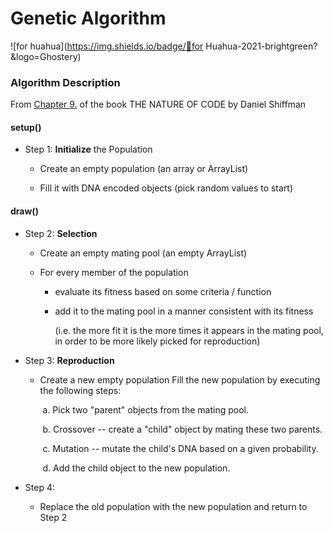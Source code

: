 # Genetic Algorithm

 ![for huahua](https://img.shields.io/badge/🎈for Huahua-2021-brightgreen?&logo=Ghostery)

### Algorithm Description

From [Chapter 9.](https://natureofcode.com/book/chapter-9-the-evolution-of-code/) of the book THE NATURE OF CODE by Daniel Shiffman

#### setup()

- Step 1: **Initialize** the Population

  - Create an empty population (an array or ArrayList)

  - Fill it with DNA encoded objects (pick random values to start)

#### draw()

- Step 2: **Selection**

  - Create an empty mating pool (an empty ArrayList)

  - For every member of the population

    - evaluate its fitness based on some criteria / function

    - add it to the mating pool in a manner consistent with its fitness

      (i.e. the more fit it is the more times it appears in the mating pool, in order to be more likely picked for reproduction)

- Step 3: **Reproduction** 

  - Create a new empty population Fill the new population by executing the following steps:

    ​	a. Pick two "parent" objects from the mating pool.

    ​	b. Crossover -- create a "child" object by mating these two parents.

    ​	c. Mutation -- mutate the child's DNA based on a given probability.

    ​	d. Add the child object to the new population.

- Step 4:
  - Replace the old population with the new population and return to Step 2